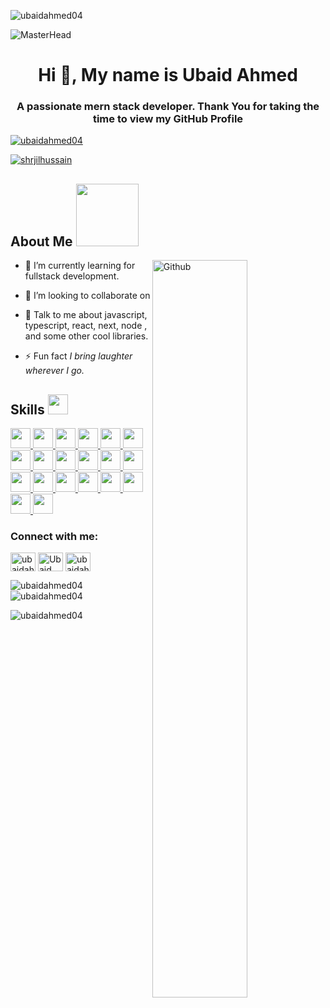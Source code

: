 <p align="left"> <img src="https://komarev.com/ghpvc/?username=ubaidahmed04&label=Profile%20views&color=0e75b6&style=flat" alt="ubaidahmed04" /> </p>

![MasterHead](https://github.com/ubaidahmed04/ubaidahmed04/blob/main/bg.png)

<h1 align="center">Hi 👋, My name is Ubaid Ahmed</h1>
<h3 align="center">A passionate mern stack developer. Thank You for taking the time to view my GitHub Profile</h3>


<p align="left"> <a href="https://github.com/ryo-ma/github-profile-trophy"><img src="https://github-profile-trophy.vercel.app/?username=ubaidahmed04" alt="ubaidahmed04" /></a> </p>

<p align="left"> <a href="https://twitter.com/shrjilhussain" target="blank"><img src="https://img.shields.io/twitter/follow/shrjilhussain?logo=twitter&style=for-the-badge" alt="shrjilhussain" /></a> </p>


<h2> About Me <img src = "https://raw.githubusercontent.com/rahulbanerjee26/githubProfileReadmeGenerator/main/gifs/eatSleepCodeRepeat.gif" width = 100px height='100px'></h2>

<img width="55%" align="right" alt="Github" src="https://raw.githubusercontent.com/rahulbanerjee26/githubProfileReadmeGenerator/47a1a7b035154ce002fffc42e803b6ca8acbc4f3/gifs/git-header.svg" />




- 🌱 I’m currently learning for fullstack development. 

- 👯 I’m looking to collaborate on  

- 💬 Talk to me about javascript, typescript, react, next,  node , and some other cool libraries. 

- ⚡ Fun fact *I bring laughter wherever I go.*

<h2> Skills <img src = "https://raw.githubusercontent.com/rahulbanerjee26/githubProfileReadmeGenerator/main/gifs/code.gif" width = 32px height=32px> </h2>
<a href= https://github.com/http://github.com/ubaidahmed04/?tab=repositories&q=&type=&language=javascript&sort= > <img width ='32px' height='32px' src ='https://raw.githubusercontent.com/rahulbanerjee26/githubAboutMeGenerator/main/icons/javascript.svg'> </a>
<a href= https://github.com/http://github.com/ubaidahmed04/?tab=repositories&q=&type=&language=reactjs&sort= > <img width ='32px' height='32px' src ='https://raw.githubusercontent.com/rahulbanerjee26/githubAboutMeGenerator/main/icons/reactjs.svg'> </a>
<a href= https://github.com/http://github.com/ubaidahmed04/?tab=repositories&q=&type=&language=firebase&sort= > <img width ='32px' height='32px' src ='https://raw.githubusercontent.com/rahulbanerjee26/githubAboutMeGenerator/main/icons/firebase.svg'> </a>
<a href= https://github.com/http://github.com/ubaidahmed04/?tab=repositories&q=&type=&language=nextjs&sort= > <img width ='32px' height='32px' src ='https://raw.githubusercontent.com/rahulbanerjee26/githubAboutMeGenerator/main/icons/nextjs.svg'> </a>
<a href= https://github.com/http://github.com/ubaidahmed04/?tab=repositories&q=&type=&language=canvasjs&sort= > <img width ='32px' height='32px' src ='https://raw.githubusercontent.com/rahulbanerjee26/githubAboutMeGenerator/main/icons/canvasjs.svg'> </a>
<a href= https://github.com/http://github.com/ubaidahmed04/?tab=repositories&q=&type=&language=chartjs&sort= > <img width ='32px' height='32px' src ='https://raw.githubusercontent.com/rahulbanerjee26/githubAboutMeGenerator/main/icons/chartjs.svg'> </a>
<a href= https://github.com/http://github.com/ubaidahmed04/?tab=repositories&q=&type=&language=bootstrap&sort= > <img width ='32px' height='32px' src ='https://raw.githubusercontent.com/rahulbanerjee26/githubAboutMeGenerator/main/icons/bootstrap.svg'> </a>
<a href= https://github.com/http://github.com/ubaidahmed04/?tab=repositories&q=&type=&language=codepen&sort= > <img width ='32px' height='32px' src ='https://raw.githubusercontent.com/rahulbanerjee26/githubAboutMeGenerator/main/icons/codepen.svg'> </a>
<a href= https://github.com/http://github.com/ubaidahmed04/?tab=repositories&q=&type=&language=express&sort= > <img width ='32px' height='32px' src ='https://raw.githubusercontent.com/rahulbanerjee26/githubAboutMeGenerator/main/icons/express.svg'> </a>
<a href= https://github.com/http://github.com/ubaidahmed04/?tab=repositories&q=&type=&language=git&sort= > <img width ='32px' height='32px' src ='https://raw.githubusercontent.com/rahulbanerjee26/githubAboutMeGenerator/main/icons/git.svg'> </a>
<a href= https://github.com/http://github.com/ubaidahmed04/?tab=repositories&q=&type=&language=github&sort= > <img width ='32px' height='32px' src ='https://raw.githubusercontent.com/rahulbanerjee26/githubAboutMeGenerator/main/icons/github.svg'> </a>
<a href= https://github.com/http://github.com/ubaidahmed04/?tab=repositories&q=&type=&language=nodejs&sort= > <img width ='32px' height='32px' src ='https://raw.githubusercontent.com/rahulbanerjee26/githubAboutMeGenerator/main/icons/nodejs.svg'> </a>
<a href= https://github.com/http://github.com/ubaidahmed04/?tab=repositories&q=&type=&language=postman&sort= > <img width ='32px' height='32px' src ='https://raw.githubusercontent.com/rahulbanerjee26/githubAboutMeGenerator/main/icons/postman.svg'> </a>
<a href= https://github.com/http://github.com/ubaidahmed04/?tab=repositories&q=&type=&language=redux&sort= > <img width ='32px' height='32px' src ='https://raw.githubusercontent.com/rahulbanerjee26/githubAboutMeGenerator/main/icons/redux.svg'> </a>
<a href= https://github.com/http://github.com/ubaidahmed04/?tab=repositories&q=&type=&language=sass&sort= > <img width ='32px' height='32px' src ='https://raw.githubusercontent.com/rahulbanerjee26/githubAboutMeGenerator/main/icons/sass.svg'> </a>
<a href= https://github.com/http://github.com/ubaidahmed04/?tab=repositories&q=&type=&language=tailwind&sort= > <img width ='32px' height='32px' src ='https://raw.githubusercontent.com/rahulbanerjee26/githubAboutMeGenerator/main/icons/tailwind.svg'> </a>
<a href= https://github.com/http://github.com/ubaidahmed04/?tab=repositories&q=&type=&language=typescript&sort= > <img width ='32px' height='32px' src ='https://raw.githubusercontent.com/rahulbanerjee26/githubAboutMeGenerator/main/icons/typescript.svg'> </a>
<a href= https://github.com/http://github.com/ubaidahmed04/?tab=repositories&q=&type=&language=mongodb&sort= > <img width ='32px' height='32px' src ='https://raw.githubusercontent.com/rahulbanerjee26/githubAboutMeGenerator/main/icons/mongodb.svg'> </a>
<a href= https://github.com/http://github.com/ubaidahmed04/?tab=repositories&q=&type=&language=materialize&sort= > <img width ='32px' height='32px' src ='https://raw.githubusercontent.com/rahulbanerjee26/githubAboutMeGenerator/main/icons/materialize.svg'> </a>
<a href= https://github.com/http://github.com/ubaidahmed04/?tab=repositories&q=&type=&language=reactnative&sort= > <img width ='32px' height='32px' src ='https://raw.githubusercontent.com/rahulbanerjee26/githubAboutMeGenerator/main/icons/reactnative.svg'> </a>


<h3 align="left">Connect with me:</h3>
<p align="left">

<a href="https://linkedin.com/in/ubaid-ahmed-2157882b4" target="blank"><img align="center" src="https://raw.githubusercontent.com/rahuldkjain/github-profile-readme-generator/master/src/images/icons/Social/linked-in-alt.svg" alt="ubaidahmed04" height="30" width="40" /></a>
<a href="https://www.facebook.com/profile.php?id=100055489695083" target="blank"><img align="center" src="https://raw.githubusercontent.com/rahuldkjain/github-profile-readme-generator/master/src/images/icons/Social/facebook.svg" alt="Ubaid Ahmed" height="30" width="40" /></a>
<a href="https://instagram.com/ubaidahmed04" target="blank"><img align="center" src="https://raw.githubusercontent.com/rahuldkjain/github-profile-readme-generator/master/src/images/icons/Social/instagram.svg" alt="ubaidahmed04" height="30" width="40" /></a>
</p>

<p><img align="left" src="https://github-readme-stats.vercel.app/api/top-langs?username=ubaidahmed04&show_icons=true&locale=en&layout=compact" alt="ubaidahmed04" /></p>

<p>&nbsp;<img align="center" src="https://github-readme-stats.vercel.app/api?username=ubaidahmed04&show_icons=true&locale=en" alt="ubaidahmed04" /></p>

<p><img align="center" src="https://github-readme-streak-stats.herokuapp.com/?user=ubaidahmed04&" alt="ubaidahmed04" /></p>
